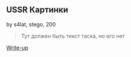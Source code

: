 ## USSR Картинки
by s4lat, stego, 200

> Тут должен быть текст таска, но его нет

[Write-up](WRITEUP.md)

